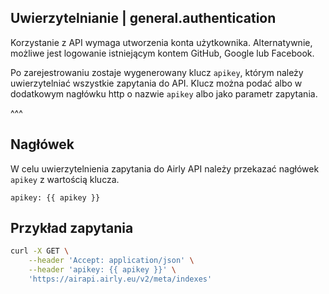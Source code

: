 ## Uwierzytelnianie | general.authentication

Korzystanie z API wymaga utworzenia konta użytkownika. Alternatywnie, możliwe jest logowanie istniejącym kontem GitHub, Google lub Facebook.

Po zarejestrowaniu zostaje wygenerowany klucz `apikey`, którym należy uwierzytelniać wszystkie zapytania do API. Klucz można podać albo w dodatkowym nagłówku http o nazwie `apikey` albo jako parametr zapytania.

^^^

## Nagłówek

W celu uwierzytelnienia zapytania do Airly API należy przekazać nagłówek `apikey` z wartością klucza.

```
apikey: {{ apikey }}
```

## Przykład zapytania

```bash
curl -X GET \
    --header 'Accept: application/json' \
    --header 'apikey: {{ apikey }}' \
    'https://airapi.airly.eu/v2/meta/indexes'
```


